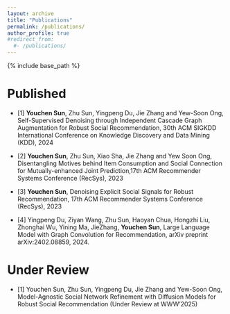 ```yaml
---
layout: archive
title: "Publications"
permalink: /publications/
author_profile: true
#redirect_from:
  #- /publications/
---
```


{% include base_path %}

Published
======



- [1] **Youchen Sun**, Zhu Sun, Yingpeng Du, Jie Zhang and Yew-Soon Ong, Self-Supervised Denoising
through Independent Cascade Graph Augmentation for Robust Social Recommendation, 30th ACM
SIGKDD International Conference on Knowledge Discovery and Data Mining (KDD), 2024

- [2] **Youchen Sun**, Zhu Sun, Xiao Sha, Jie Zhang and Yew Soon Ong, Disentangling Motives behind
Item Consumption and Social Connection for Mutually-enhanced Joint Prediction,17th ACM
Recommender Systems Conference (RecSys), 2023

- [3] **Youchen Sun**, Denoising Explicit Social Signals for Robust Recommendation, 17th ACM
Recommender Systems Conference (RecSys), 2023

- [4] Yingpeng Du, Ziyan Wang, Zhu Sun, Haoyan Chua, Hongzhi Liu, Zhonghai Wu, Yining
Ma, JieZhang, **Youchen Sun**, Large Language Model with Graph Convolution for Recommendation,
arXiv preprint arXiv:2402.08859, 2024.




Under Review
======
- [1] Youchen Sun, Zhu Sun, Yingpeng Du, Jie Zhang and Yew-Soon Ong, Model-Agnostic Social
Network Refinement with Diffusion Models for Robust Social Recommendation (Under Review at
WWW’2025)
